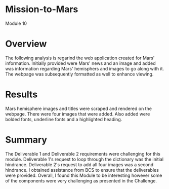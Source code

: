 # Mission-to-Mars

Module 10

# Overview

The following analysis is regarind the web application created for Mars' information.  Initially provided were Mars' news and an image and added was information regarding Mars' hemisphers and images to go along with it. The webpage was subsequently formatted as well to enhance viewing.

# Results
Mars hemisphere images and titles were scraped and rendered on the webpage.  There were four images that were added.  Also added were bolded fonts, underline fonts and a highlighted heading.

# Summary
The Deliverable 1 and Deliverable 2 requirements were challenging for this module. Deliverable 1's request to loop through the dictionary was the initial hindrance. Deliverable 2's request to add all four images was a second hindrance. I obtained assistance from BCS to ensure that the deliverables were provided. Overall, I found this Module to be interesting however some of the components were very challenging as presented in the Challenge.
